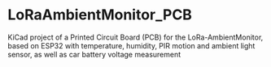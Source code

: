 # LoRaAmbientMonitor_PCB
KiCad project of a Printed Circuit Board (PCB) for the LoRa-AmbientMonitor, based on ESP32 with temperature, humidity, PIR motion and ambient light sensor, as well as car battery voltage measurement
